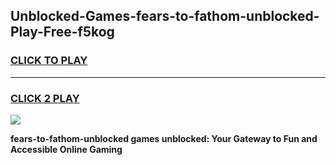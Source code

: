 
## Unblocked-Games-fears-to-fathom-unblocked-Play-Free-f5kog
<h3>
<a href="https://premium76.site?title=fears-to-fathom-unblocked&ref=23A">CLICK TO PLAY</a></h3>
<hr>

<h3>
<a href="https://premium76.site?title=fears-to-fathom-unblocked&ref=23A">CLICK 2 PLAY</a>
  
</h3>

<a href="https://premium76.site?title=fears-to-fathom-unblocked&ref=23A"><img src="https://clearcache.store/games.png"></a>


**fears-to-fathom-unblocked games unblocked: Your Gateway to Fun and Accessible Online Gaming**
